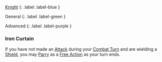 
[Knight](Game/Knight)
{: .label .label-blue }

General
{: .label .label-green }

Advanced
{: .label .label-purple }

### Iron Curtain

If you have not made an [Attack](Core/Terminology#Attack) during your [Combat Turn](Core/Terminology#Combat%20Turn) and are wielding a [Shield](Core/Terminology#Shield), you may [Parry](Core/Special-Combat-Actions#Parry) as a [Free Action](Core/Terminology#Free%20Action) as your turn ends.